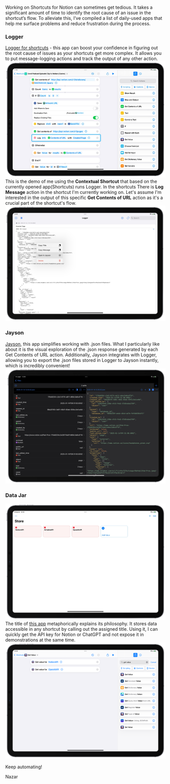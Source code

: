 Working on Shortcuts for Notion can sometimes get tedious. It takes a significant amount of time to identify the root cause of an issue in the shortcut’s flow. To alleviate this, I’ve compiled a list of daily-used apps that help me surface problems and reduce frustration during the process.
### Logger 
[Logger for shortcuts](https://apps.apple.com/ua/app/logger-for-shortcuts/id1611554653) - this app can boost your confidence in figuring out the root cause of issues as your shortcuts get more complex. It allows you to put message-logging actions and track the output of any other action.
![handy-apps-1.png](/assets/posts/handy-apps-1.png)
This is the demo of me using the **Contextual Shortcut** that based on the currently opened app(Shortcuts) runs Logger. In the shortcuts There is **Log Message** action in the shortcut I'm currently working on. Let's assume I'm interested in the output of this specific **Get Contents of URL** action as it's a crucial part of the shortcut's flow.
![jayson-1.jpeg](/assets/posts/jayson-1.jpeg)
### Jayson
[Jayson](https://apps.apple.com/ua/app/jayson/id1447750768), this app simplifies working with .json files. What I particularly like about it is the visual exploration of the .json response generated by each Get Contents of URL action. Additionally, Jayson integrates with Logger, allowing you to export the .json files stored in Logger to Jayson instantly, which is incredibly convenient!
![jayson-2.jpeg](/assets/posts/jayson-2.jpeg)
### Data Jar
![jar-1.png](/assets/posts/jar-1.png)
The title of [this app](https://apps.apple.com/ua/app/data-jar/id1453273600) metaphorically explains its philosophy. It stores data accessible in any shortcut by calling out the assigned title. Using it, I can quickly get the API key for Notion or ChatGPT and not expose it in demonstrations at the same time.
![jar-2.png](/assets/posts/jar-2.png)

Keep automating!

Nazar
